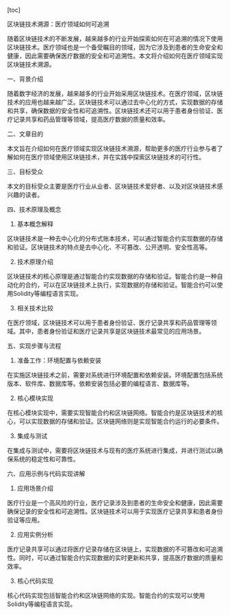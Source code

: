 
[toc]                    
                
                
区块链技术溯源：医疗领域如何可追溯

随着区块链技术的不断发展，越来越多的行业开始探索如何在可追溯的情况下使用区块链技术。医疗领域也是一个备受瞩目的领域，因为它涉及到患者的生命安全和健康，因此需要确保医疗数据的安全和可追溯性。本文将介绍如何在医疗领域实现区块链技术溯源。

一、背景介绍

随着数字经济的发展，越来越多的行业开始采用区块链技术。在医疗领域，区块链技术的应用也越来越广泛。区块链技术可以通过去中心化的方式，实现数据的存储和共享，确保数据的安全性和可追溯性。区块链技术还可以用于患者身份验证、医疗记录共享和药品管理等领域，提高医疗数据的质量和效率。

二、文章目的

本文旨在介绍如何在医疗领域实现区块链技术溯源，帮助更多的医疗行业参与者了解如何在医疗领域使用区块链技术，并在实践中探索区块链技术的可行性。

三、目标受众

本文的目标受众主要是医疗行业从业者、区块链技术爱好者、以及对区块链技术感兴趣的读者。

四、技术原理及概念

1. 基本概念解释

区块链技术是一种去中心化的分布式账本技术，可以通过智能合约实现数据的存储和验证。区块链技术的特点是去中心化、不可篡改、公开透明、安全性高等。

2. 技术原理介绍

区块链技术的核心原理是通过智能合约实现数据的存储和验证。智能合约是一种自动化的合约，可以在区块链技术上执行，实现数据的存储和验证。智能合约可以使用Solidity等编程语言实现。

3. 相关技术比较

在医疗领域，区块链技术可以用于患者身份验证、医疗记录共享和药品管理等领域。其中，患者身份验证和医疗记录共享是区块链技术最常见的应用场景。

五、实现步骤与流程

1. 准备工作：环境配置与依赖安装

在实施区块链技术之前，需要对系统进行环境配置和依赖安装。环境配置包括系统版本、软件库、数据库等。依赖安装包括必要的编程语言、数据库等。

2. 核心模块实现

在核心模块实现中，需要实现智能合约和区块链网络。智能合约是区块链技术的核心，可以实现数据的存储和验证。区块链网络则是实现智能合约运行的必要条件。

3. 集成与测试

在集成与测试中，需要将区块链技术与现有的医疗系统进行集成，并进行测试以确保系统的稳定性和可靠性。

六、应用示例与代码实现讲解

1. 应用场景介绍

医疗行业是一个高风险的行业，医疗记录涉及到患者的生命安全和健康，因此需要确保记录的安全性和可追溯性。区块链技术可以用于实现医疗记录共享和患者身份验证等应用。

2. 应用实例分析

医疗记录共享可以通过将医疗记录存储在区块链上，实现数据的不可篡改和可追溯性。同时，可以通过智能合约实现数据的实时更新和共享，提高医疗数据的质量和效率。

3. 核心代码实现

核心代码实现包括智能合约和区块链网络的实现。智能合约的实现可以使用Solidity等编程语言实现。

